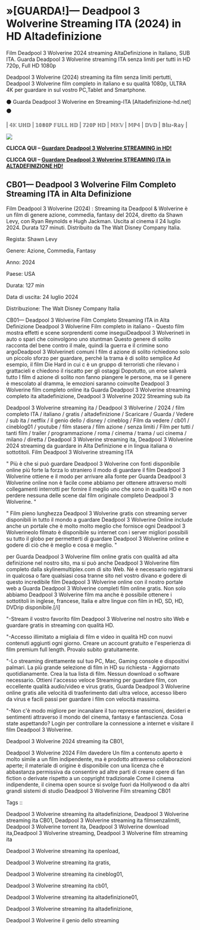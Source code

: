 # »[GUARDA!]— Deadpool 3 Wolverine Streaming ITA (2024) in HD Altadefinizione

Film Deadpool 3 Wolverine 2024 streaming AltaDefinizione in Italiano, SUB ITA. Guarda Deadpool 3 Wolverine streaming ITA senza limiti per tutti in HD 720p, Full HD 1080p

Deadpool 3 Wolverine (2024) streaming ita film senza limiti pertutti, Deadpool 3 Wolverine film completo in italiano e su qualità 1080p, ULTRA 4K per guardare in sul vostro PC,Tablet and Smartphone.

⚫ Guarda Deadpool 3 Wolverine en Streaming-ITA [Altadefinizione-hd.net] ⚫

| 𝟜𝕂 𝕌ℍ𝔻 | 𝟙𝟘𝟠𝟘ℙ 𝔽𝕌𝕃𝕃 ℍ𝔻 | 𝟟𝟚𝟘ℙ ℍ𝔻 | 𝕄𝕂𝕍 | 𝕄ℙ𝟜 | 𝔻𝕍𝔻 | 𝔹𝕝𝕦-ℝ𝕒𝕪 |

<p dir="auto"><a href="https://t.co/znVJ8b7L8T" title="GUARDA HD" rel="nofollow"><img src="https://i.imgur.com/jhNGoEt.gif" style="max-width: 100%;"></a></p>

**CLICCA QUI –  [Guardare Deadpool 3 Wolverine STREAMING in HD!](https://t.co/znVJ8b7L8T)**

**CLICCA QUI –  [Guardare Deadpool 3 Wolverine STREAMING ITA in ALTADEFINIZIONE HD!](https://t.co/znVJ8b7L8T)**

## CB01— Deadpool 3 Wolverine Film Completo Streaming ITA in Alta Definizione

Film Deadpool 3 Wolverine (2024) : Streaming ita Deadpool & Wolverine è un film di genere azione, commedia, fantasy del 2024, diretto da Shawn Levy, con Ryan Reynolds e Hugh Jackman. Uscita al cinema il 24 luglio 2024. Durata 127 minuti. Distribuito da The Walt Disney Company Italia.

Regista: Shawn Levy

Genere: Azione, Commedia, Fantasy

Anno: 2024

Paese: USA

Durata: 127 min

Data di uscita: 24 luglio 2024

Distribuzione: The Walt Disney Company Italia

CB01— Deadpool 3 Wolverine Film Completo Streaming ITA in Alta Definizione Deadpool 3 Wolverine Film completo in italiano - Questo film mostra effetti e scene sorprendenti come inseguiDeadpool 3 Wolverineti in auto o spari che coinvolgono uno stuntman Questo genere di solito racconta del bene contro il male, quindi la guerra e il crimine sono argoDeadpool 3 Wolverineti comuni I film d azione di solito richiedono solo un piccolo sforzo per guardare, perché la trama è di solito semplice Ad esempio, il film Die Hard in cui c è un gruppo di terroristi che rilevano i grattacieli e chiedono il riscatto per gli ostaggi Dopotutto, un eroe salverà tutto I film d azione di solito non fanno piangere le persone, ma se il genere è mescolato al dramma, le emozioni saranno coinvolte Deadpool 3 Wolverine film completo online ita Guarda Deadpool 3 Wolverine streaming completo ita altadefinizione, Deadpool 3 Wolverine 2022 Streaming sub ita

Deadpool 3 Wolverine streaming ita / Deadpool 3 Wolverine / 2024 / film completo ITA / italiano / gratis / altadefinizione / Scaricare / Guarda / Vedere / sub ita / netflix / il genio dello / disney / cineblog / Film da vedere / cb01 / cineblog01 / youtube / film stasera / film azione / senza limiti / Film per tutti / tanti film / trailer / programmazione / roma / cinema / trama / uci cinema / milano / diretta / Deadpool 3 Wolverine streaming ita, Deadpool 3 Wolverine 2024 streaming da guardare in Alta Definizione e in lingua italiana o sottotitoli. Film Deadpool 3 Wolverine streaming ITA


" Più è che si può guardare Deadpool 3 Wolverine con fonti disponibile online più forte la forza lo straniero il modo di guardare il film Deadpool 3 Wolverine ottiene e il modo per arrivare alla fonte per Guarda Deadpool 3 Wolverine online non è facile come abbiamo per ottenere attraverso molti collegamenti interrotti per fornire il meglio uno che sono in qualità HD e non perdere nessuna delle scene dal film originale completo Deadpool 3 Wolverine. "


" Film pieno lunghezza Deadpool 3 Wolverine gratis con streaming server disponibili in tutto il mondo a guardare Deadpool 3 Wolverine Online include anche un portale che è molto molto meglio che fornisce ogni Deadpool 3 Wolverineolo filmato è disponibile su internet con i server migliori possibili su tutto il globo per permetterti di guardare Deadpool 3 Wolverine online e godere di ciò che è meglio e cosa è meglio. "

per Guarda Deadpool 3 Wolverine film online gratis con qualità ad alta definizione nel nostro sito, ma si può anche Deadpool 3 Wolverine film completo dalla skylinemultiplex.com di sito Web. Né è necessario registrarsi in qualcosa o fare qualsiasi cosa tranne sito nel vostro divano e godere di questo incredibile film Deadpool 3 Wolverine online con il nostro portale web a Guarda Deadpool 3 Wolverine completi film online gratis. Non solo abbiamo Deadpool 3 Wolverine film ma anche è possibile ottenere i sottotitoli in inglese, francese, Italia e altre lingue con film in HD, SD, HD, DVDrip disponibile.[/i]

"-Stream il vostro favorito film Deadpool 3 Wolverine nel nostro sito Web e guardare gratis in streaming con qualità HD.

"-Accesso illimitato a migliaia di film e video in qualità HD con nuovi contenuti aggiunti ogni giorno. Creare un account gratuito e l'esperienza di film premium full length. Provalo subito gratuitamente.

"-Lo streaming direttamente sul tuo PC, Mac, Gaming console e dispositivi palmari. La più grande selezione di film in HD su richiesta - Aggiornato quotidianamente. Crea la tua lista di film. Nessun download o software necessario. Ottieni l'accesso veloce Streaming per guardare film, con eccellente qualità audio/video e virus gratis, Guarda Deadpool 3 Wolverine online gratis alle velocità di trasferimento dati ultra veloce, accesso libero da virus e facili passi per guardare i film con velocità massima.

"-Non c'è modo migliore per incanalare il tuo represse emozioni, desideri e sentimenti attraverso il mondo del cinema, fantasy e fantascienza. Cosa state aspettando? Login per controllare la connessione a internet e visitare il film Deadpool 3 Wolverine.

Deadpool 3 Wolverine 2024 streaming ita CB01,
 
Deadpool 3 Wolverine 2024 Film davedere Un film a contenuto aperto è molto simile a un film indipendente, ma è prodotto attraverso collaborazioni aperte; il materiale di origine è disponibile con una licenza che è abbastanza permissiva da consentire ad altre parti di creare opere di fan fiction o derivate rispetto a un copyright tradizionale Come il cinema indipendente, il cinema open source si svolge fuori da Hollywood o da altri grandi sistemi di studio Deadpool 3 Wolverine Film streaming CB01

Tags ::

Deadpool 3 Wolverine streaming ita altadefinizione, Deadpool 3 Wolverine streaming ita CB01, Deadpool 3 Wolverine streaming ita filmsenzalimiti, Deadpool 3 Wolverine torrent ita, Deadpool 3 Wolverine download ita,Deadpool 3 Wolverine streaming, Deadpool 3 Wolverine film streaming ita

Deadpool 3 Wolverine streaming ita openload,

Deadpool 3 Wolverine streaming ita gratis,

Deadpool 3 Wolverine streaming ita cineblog01,

Deadpool 3 Wolverine streaming ita cb01,

Deadpool 3 Wolverine streaming ita altadefinizione01,

Deadpool 3 Wolverine streaming ita altadefinizione, 

Deadpool 3 Wolverine il genio dello streaming

